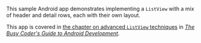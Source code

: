 This sample Android app demonstrates
implementing a `ListView` with a mix of header and detail rows, each with their own layout.

This app is covered in 
[the chapter on advanced `ListView` techniques](https://commonsware.com/Android/previews/advanced-listviews)
in [*The Busy Coder's Guide to Android Development*](https://commonsware.com/Android/).

